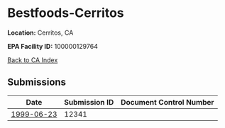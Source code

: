 # Bestfoods-Cerritos

**Location:** Cerritos, CA

**EPA Facility ID:** 100000129764

[Back to CA Index](../../index.md)

## Submissions

| Date | Submission ID | Document Control Number |
|------|--------------|-------------------------|
| [1999-06-23](submissions/12341.md) | 12341 |  |
